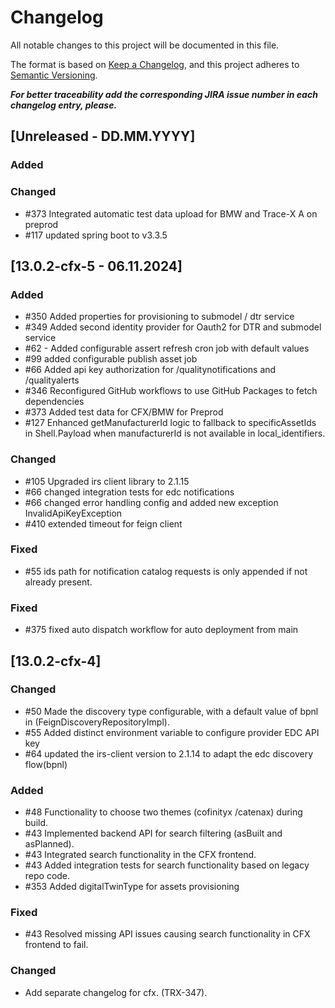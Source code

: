 # Changelog

All notable changes to this project will be documented in this file.

The format is based on [Keep a Changelog](https://keepachangelog.com/en/1.0.0/), and this project adheres
to [Semantic Versioning](https://semver.org/spec/v2.0.0.html).

_**For better traceability add the corresponding JIRA issue number in each changelog entry, please.**_
## [Unreleased - DD.MM.YYYY]

### Added

### Changed
- #373 Integrated automatic test data upload for BMW and Trace-X A on preprod
- #117 updated spring boot to v3.3.5

## [13.0.2-cfx-5 - 06.11.2024]

### Added
- #350 Added properties for provisioning to submodel / dtr service
- #349 Added second identity provider for Oauth2 for DTR and submodel service
- #62 - Added configurable assert refresh cron job with default values
- #99 added configurable publish asset job
- #66 Added api key authorization for /qualitynotifications and /qualityalerts
- #346 Reconfigured GitHub workflows to use GitHub Packages to fetch dependencies
- #373 Added test data for CFX/BMW for Preprod
- #127 Enhanced getManufacturerId logic to fallback to specificAssetIds in Shell.Payload when manufacturerId is not available in local_identifiers.

### Changed
- #105 Upgraded irs client library to 2.1.15
- #66 changed integration tests for edc notifications
- #66 changed error handling config and added new exception InvalidApiKeyException
- #410 extended timeout for feign client
### Fixed
- #55 ids path for notification catalog requests is only appended if not already present.

### Fixed

- #375 fixed auto dispatch workflow for auto deployment from main

## [13.0.2-cfx-4]

### Changed

- #50 Made the discovery type configurable, with a default value of bpnl in (FeignDiscoveryRepositoryImpl).
- #55 Added distinct environment variable to configure provider EDC API key
- #64 updated the irs-client version to 2.1.14 to adapt the edc discovery flow(bpnl)

### Added

- #48 Functionality to choose two themes (cofinityx /catenax) during build.
- #43 Implemented backend API for search filtering (asBuilt and asPlanned).
- #43 Integrated search functionality in the CFX frontend.
- #43 Added integration tests for search functionality based on legacy repo code.
- #353 Added digitalTwinType for assets provisioning

### Fixed
- #43 Resolved missing API issues causing search functionality in CFX frontend to fail.

### Changed
- Add separate changelog for cfx. (TRX-347).

[Unreleased]: https://github.com/eclipse-tractusx/traceability-foss-frontend/compare/1.1.0...HEAD
